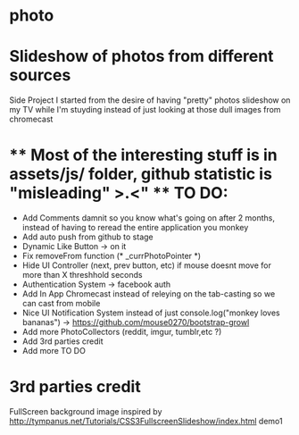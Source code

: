 photo
=====

Slideshow of photos from different sources
=====
Side Project I started from the desire of having "pretty" photos slideshow on my TV while I'm stuyding instead of just looking at those dull images from chromecast

** Most of the interesting stuff is in assets/js/ folder, github statistic is "misleading" >.<" **
TO DO:
=====
* Add Comments damnit so you know what's going on after 2 months, instead of having to reread the entire application you monkey
* Add auto push from github to stage
* Dynamic Like Button -> on it
* Fix removeFrom function (* _currPhotoPointer *)
* Hide UI Controller (next, prev button, etc) if mouse doesnt move for more than X threshhold seconds
* Authentication System -> facebook auth
* Add In App Chromecast instead of releying on the tab-casting so we can cast from mobile
* Nice UI Notification System instead of just console.log("monkey loves bananas") -> https://github.com/mouse0270/bootstrap-growl
* Add more PhotoCollectors (reddit, imgur, tumblr,etc ?)
* Add 3rd parties credit
* Add more TO DO


3rd parties credit
=====
FullScreen background image inspired by http://tympanus.net/Tutorials/CSS3FullscreenSlideshow/index.html demo1

